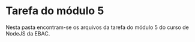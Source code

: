 # Tarefa do módulo 5 
Nesta pasta encontram-se os arquivos da tarefa do módulo 5 do curso de NodeJS da EBAC.
